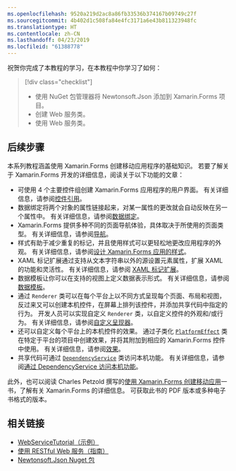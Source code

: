 ```yaml
---
ms.openlocfilehash: 9520a219d2ac8a86fb33536b374167b09749c27f
ms.sourcegitcommit: 4b402d1c508fa84e4fc3171a6e43b811323948fc
ms.translationtype: HT
ms.contentlocale: zh-CN
ms.lasthandoff: 04/23/2019
ms.locfileid: "61388778"
---
```

祝贺你完成了本教程的学习，在本教程中你学习了如何：

> [!div class="checklist"]
> - 使用 NuGet 包管理器将 Newtonsoft.Json 添加到 Xamarin.Forms 项目。
> - 创建 Web 服务类。
> - 使用 Web 服务类。

## <a name="next-steps"></a>后续步骤

本系列教程涵盖使用 Xamarin.Forms 创建移动应用程序的基础知识。 若要了解关于 Xamarin.Forms 开发的详细信息，阅读关于以下功能的文章：

- 可使用 4 个主要控件组创建 Xamarin.Forms 应用程序的用户界面。 有关详细信息，请参阅[控件引用](~/xamarin-forms/user-interface/controls/index.md)。
- 数据绑定将两个对象的属性链接起来，对某一属性的更改就会自动反映在另一个属性中。 有关详细信息，请参阅[数据绑定](~/xamarin-forms/app-fundamentals/data-binding/index.md)。
- Xamarin.Forms 提供多种不同的页面导航体验，具体取决于所使用的页面类型。 有关详细信息，请参阅[导航](~/xamarin-forms/app-fundamentals/navigation/index.md)。
- 样式有助于减少重复的标记，并且使用样式可以更轻松地更改应用程序的外观。 有关详细信息，请参阅[设计 Xamarin.Forms 应用的样式](~/xamarin-forms/user-interface/styles/index.md)。
- XAML 标记扩展通过支持从文本字符串以外的源设置元素属性，扩展 XAML 的功能和灵活性。 有关详细信息，请参阅 [XAML 标记扩展](~/xamarin-forms/xaml/markup-extensions/index.md)。
- 数据模板让你可以在支持的视图上定义数据表示形式。 有关详细信息，请参阅[数据模板](~/xamarin-forms/app-fundamentals/templates/data-templates/index.md)。
- 通过 `Renderer` 类可以在每个平台上以不同方式呈现每个页面、布局和视图，反过来又可以创建本机控件，在屏幕上排列该控件，并添加共享代码中指定的行为。 开发人员可以实现自定义 `Renderer` 类，以自定义控件的外观和/或行为。 有关详细信息，请参阅[自定义呈现器](~/xamarin-forms/app-fundamentals/custom-renderer/index.md)。
- 还可以自定义每个平台上的本机控件的效果。 通过子类化 [`PlatformEffect`](xref:Xamarin.Forms.PlatformEffect`2) 类在特定于平台的项目中创建效果，并将其附加到相应的 Xamarin.Forms 控件中使用。 有关详细信息，请参阅[效果](~/xamarin-forms/app-fundamentals/effects/index.md)。
- 共享代码可通过 [`DependencyService`](xref:Xamarin.Forms.DependencyService) 类访问本机功能。 有关详细信息，请参阅[通过 DependencyService 访问本机功能](~/xamarin-forms/app-fundamentals/dependency-service/index.md)。

此外，也可以阅读 Charles Petzold 撰写的[使用 Xamarin.Forms 创建移动应用](~/xamarin-forms/creating-mobile-apps-xamarin-forms/index.md)一书，了解有关 Xamarin.Forms 的详细信息。 可获取此书的 PDF 版本或多种电子书格式的版本。

## <a name="related-links"></a>相关链接

- [WebServiceTutorial（示例）](https://developer.xamarin.com/samples/xamarin-forms/GetStarted/Tutorials/WebServiceTutorial)
- [使用 RESTful Web 服务（指南）](~/xamarin-forms/data-cloud/consuming/rest.md)
- [Newtonsoft.Json Nuget 包](https://www.nuget.org/packages/Newtonsoft.Json/)
